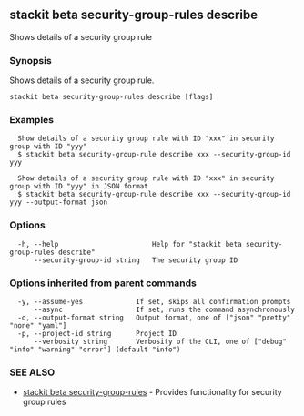 ## stackit beta security-group-rules describe

Shows details of a security group rule

### Synopsis

Shows details of a security group rule.

```
stackit beta security-group-rules describe [flags]
```

### Examples

```
  Show details of a security group rule with ID "xxx" in security group with ID "yyy"
  $ stackit beta security-group-rule describe xxx --security-group-id yyy

  Show details of a security group rule with ID "xxx" in security group with ID "yyy" in JSON format
  $ stackit beta security-group-rule describe xxx --security-group-id yyy --output-format json
```

### Options

```
  -h, --help                       Help for "stackit beta security-group-rules describe"
      --security-group-id string   The security group ID
```

### Options inherited from parent commands

```
  -y, --assume-yes             If set, skips all confirmation prompts
      --async                  If set, runs the command asynchronously
  -o, --output-format string   Output format, one of ["json" "pretty" "none" "yaml"]
  -p, --project-id string      Project ID
      --verbosity string       Verbosity of the CLI, one of ["debug" "info" "warning" "error"] (default "info")
```

### SEE ALSO

* [stackit beta security-group-rules](./stackit_beta_security-group-rules.md)	 - Provides functionality for security group rules

